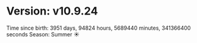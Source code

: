 # Version: v10.9.24
Time since birth: 3951 days, 94824 hours, 5689440 minutes, 341366400 seconds
Season: Summer ☀️
